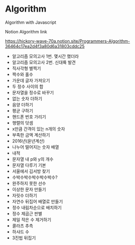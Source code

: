 # Algorithm
Algorithm with Javascript

Notion Algorithm link 


<https://hickory-wave-70a.notion.site/Programmers-Algorithm-36464c17ea2d4f3a80d6a31803cddc25>

* 알고리즘 모의고사 1번. 몇시간 했더라
* 알고리즘 모의고사 2번. 신대륙 발견
* 직사각형 별찍기
* 짝수와 홀수
* 가운데 글자 가져오기
* 두 정수 사이의 합
* 문자열을 정수로 바꾸기
* 없는 숫자 더하기
* 음양 더하기
* 평균 구하기
* 핸드폰 번호 가리기
* 행렬의 덧셈
* x만큼 간격이 있는  n개의 숫자
* 부족한 금액 계산하기
* 2016년(윤년계산)
* 나누어 떨어지는 숫자 배열
* 내적
* 문자열 내 p와 y의 개수
* 문자열 다루기 기본
* 서울에서 김서방 찾기
* 수박수박수박수박수박수?
* 완주하지 못한 선수
* 이상한 문자 만들기
* 자릿수 더하기
* 자연수 뒤집어 배열로 만들기
* 정수 내림차순으로 배치하기
* 정수 제곱근 판별
* 제일 작은 수 제거하기
* 콜라츠 추측
* 하샤드 수
* 3진법 뒤집기
